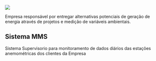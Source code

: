 <img src="http://www.messtechnik.com.br/img/site/877/logo.png">

Empresa responsável por entregar alternativas potenciais de geração de energia através de projetos e medição de variáveis ambientais.


## Sistema MMS

Sistema Supervisorio para monitoramento de dados diários das estações anemométricas dos clientes da Empresa
